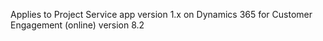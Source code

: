 Applies to Project Service app version 1.x on Dynamics 365 for Customer Engagement (online) version 8.2


